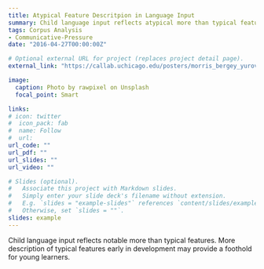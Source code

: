 ```yaml
---
title: Atypical Feature Descritpion in Language Input
summary: Child language input reflects atypical more than typical features.
tags: Corpus Analysis
- Communicative-Pressure
date: "2016-04-27T00:00:00Z"

# Optional external URL for project (replaces project detail page).
external_link: "https://callab.uchicago.edu/posters/morris_bergey_yurovsky_cds_2019_final.pdf"

image:
  caption: Photo by rawpixel on Unsplash
  focal_point: Smart

links:
# icon: twitter
#  icon_pack: fab
#  name: Follow
#  url: 
url_code: ""
url_pdf: ""
url_slides: ""
url_video: ""

# Slides (optional).
#   Associate this project with Markdown slides.
#   Simply enter your slide deck's filename without extension.
#   E.g. `slides = "example-slides"` references `content/slides/example-slides.md`.
#   Otherwise, set `slides = ""`.
slides: example
---
```


Child language input reflects notable more than typical features. More description of typical features early in development may provide a foothold for young learners.